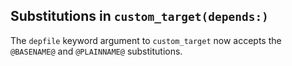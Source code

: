 ## Substitutions in `custom_target(depends:)`

The `depfile` keyword argument to `custom_target` now accepts the `@BASENAME@`
and `@PLAINNAME@` substitutions.
